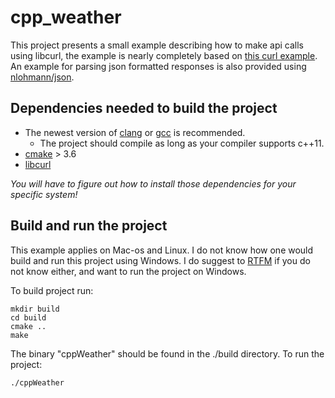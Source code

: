 # cpp_weather
This project presents a small example describing how to make api calls using libcurl, the example is nearly completely based on [this curl example](https://gist.github.com/alghanmi/c5d7b761b2c9ab199157). An example for parsing json formatted responses is also provided using [nlohmann/json](https://github.com/nlohmann/json).  

## Dependencies needed to build the project
- The newest version of [clang](https://clang.llvm.org/) or [gcc](https://gcc.gnu.org/) is recommended.
  - The project should compile as long as your compiler supports c++11.  
- [cmake](https://cmake.org/) > 3.6
- [libcurl](https://github.com/curl/curl)

*You will have to figure out how to install those dependencies for your specific system!*

## Build and run the project
This example applies on Mac-os and Linux. 
I do not know how one would build and run this project using Windows. I do suggest to [RTFM](https://en.wikipedia.org/wiki/RTFM) if you do not know either, and want to run the project on Windows. 

To build project run: 

```
mkdir build
cd build
cmake ..
make
```

The binary "cppWeather" should be found in the ./build directory. 
To run the project: 

```
./cppWeather
```


